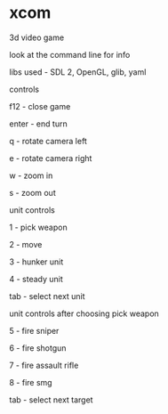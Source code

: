 # xcom
3d video game

look at the command line for info

libs used - SDL 2, OpenGL, glib, yaml

controls

f12 - close game

enter - end turn

q - rotate camera left

e - rotate camera right

w - zoom in 

s - zoom out

unit controls

1 - pick weapon

2 - move

3 - hunker unit

4 - steady unit

tab - select next unit

unit controls after choosing pick weapon

5 - fire sniper

6 - fire shotgun

7 - fire assault rifle

8 - fire smg

tab - select next target

